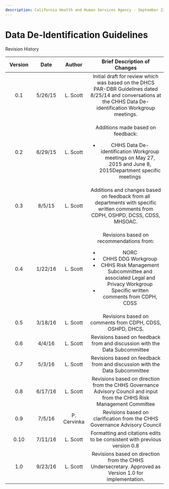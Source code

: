 ```yaml
---
description: California Health and Human Services Agency - September 23, 2016
---
```


# Data De-Identification Guidelines

Revision History

&#x20;

<table data-full-width="true"><thead><tr><th width="144" align="center" valign="middle">Version</th><th width="124" align="center" valign="middle">Date</th><th width="105" align="center" valign="middle">Author</th><th width="687" align="center" valign="middle">Brief Description of Changes</th></tr></thead><tbody><tr><td align="center" valign="middle">0.1</td><td align="center" valign="middle">5/26/15</td><td align="center" valign="middle">L. Scott</td><td align="center" valign="middle">Initial draft for review which was based on the DHCS PAR-DBR Guidelines dated 8/25/14 and conversations at the CHHS Data De- identification Workgroup meetings.</td></tr><tr><td align="center" valign="middle">0.2</td><td align="center" valign="middle">6/29/15</td><td align="center" valign="middle">L. Scott</td><td align="center" valign="middle"><p>Additions made based on feedback:</p><ul><li>CHHS Data De-identification Workgroup meetings on May 27, 2015 and June 8, 2015Department specific meetings</li></ul></td></tr><tr><td align="center" valign="middle">0.3</td><td align="center" valign="middle">8/5/15</td><td align="center" valign="middle">L. Scott</td><td align="center" valign="middle">Additions and changes based on feedback from all departments with specific written comments from CDPH, OSHPD, DCSS, CDSS, MHSOAC.</td></tr><tr><td align="center" valign="middle">0.4</td><td align="center" valign="middle">1/22/16</td><td align="center" valign="middle">L. Scott</td><td align="center" valign="middle"><p>Revisions based on recommendations from:</p><ul><li>NORC</li><li>CHHS DDG Workgroup</li><li>CHHS Risk Management Subcommittee and associated Legal and Privacy Workgroup</li><li>Specific written comments from CDPH, CDSS</li></ul></td></tr><tr><td align="center" valign="middle">0.5</td><td align="center" valign="middle">3/18/16</td><td align="center" valign="middle">L. Scott</td><td align="center" valign="middle">Revisions based on comments from CDPH, CDSS, OSHPD, DHCS.</td></tr><tr><td align="center" valign="middle">0.6</td><td align="center" valign="middle">4/4/16</td><td align="center" valign="middle">L. Scott</td><td align="center" valign="middle">Revisions based on feedback from and discussion with the Data Subcommittee</td></tr><tr><td align="center" valign="middle">0.7</td><td align="center" valign="middle">5/3/16</td><td align="center" valign="middle">L. Scott</td><td align="center" valign="middle">Revisions based on feedback from and discussion with the Data Subcommittee</td></tr><tr><td align="center" valign="middle">0.8</td><td align="center" valign="middle">6/17/16</td><td align="center" valign="middle">L. Scott</td><td align="center" valign="middle">Revisions based on direction from the CHHS Governance Advisory Council and input from the CHHS Risk Management Committee</td></tr><tr><td align="center" valign="middle">0.9</td><td align="center" valign="middle">7/5/16</td><td align="center" valign="middle">P. Cervinka</td><td align="center" valign="middle">Revisions based on clarification from the CHHS Governance Advisory Council</td></tr><tr><td align="center" valign="middle">0.10</td><td align="center" valign="middle">7/11/16</td><td align="center" valign="middle">L. Scott</td><td align="center" valign="middle">Formatting and citations edits to be consistent with previous version 0.8</td></tr><tr><td align="center" valign="middle">1.0</td><td align="center" valign="middle">9/23/16</td><td align="center" valign="middle">L. Scott</td><td align="center" valign="middle">Revisions based on direction from the CHHS Undersecretary. Approved as Version 1.0 for implementation.</td></tr></tbody></table>
